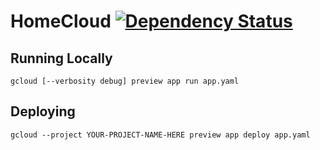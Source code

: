# HomeCloud [![Dependency Status](https://david-dm.org/rosterloh/HomeCloud.svg?style=flat-square)](https://david-dm.org/rosterloh/HomeCloud)

## Running Locally
```
gcloud [--verbosity debug] preview app run app.yaml
```

## Deploying
```
gcloud --project YOUR-PROJECT-NAME-HERE preview app deploy app.yaml
```
